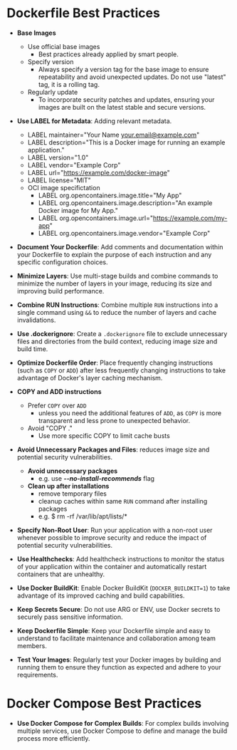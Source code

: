 # Dockerfile Best Practices

* **Base Images**
    * Use official base images
        * Best practices already applied by smart people.
    * Specify version
        * Always specify a version tag for the base image to ensure repeatability and avoid unexpected updates. Do not use "latest" tag, it is a rolling tag.
    * Regularly update
        * To incorporate security patches and updates, ensuring your images are built on the latest stable and secure versions.

* **Use LABEL for Metadata**: Adding relevant metadata.
    * LABEL maintainer="Your Name <your.email@example.com>"
    * LABEL description="This is a Docker image for running an example application."
    * LABEL version="1.0"
    * LABEL vendor="Example Corp"
    * LABEL url="https://example.com/docker-image"
    * LABEL license="MIT"
    * OCI image specifictation
        * LABEL org.opencontainers.image.title="My App"
        * LABEL org.opencontainers.image.description="An example Docker image for My App."
        * LABEL org.opencontainers.image.url="https://example.com/my-app"
        * LABEL org.opencontainers.image.vendor="Example Corp"
* **Document Your Dockerfile**: Add comments and documentation within your Dockerfile to explain the purpose of each instruction and any specific configuration choices.

* **Minimize Layers**: Use multi-stage builds and combine commands to minimize the number of layers in your image, reducing its size and improving build performance.

* **Combine RUN Instructions**: Combine multiple `RUN` instructions into a single command using `&&` to reduce the number of layers and cache invalidations.

* **Use .dockerignore**: Create a `.dockerignore` file to exclude unnecessary files and directories from the build context, reducing image size and build time.

* **Optimize Dockerfile Order**: Place frequently changing instructions (such as `COPY` or `ADD`) after less frequently changing instructions to take advantage of Docker's layer caching mechanism.

* **COPY and ADD instructions**
    * Prefer `COPY` over `ADD`
        * unless you need the additional features of `ADD`, as `COPY` is more transparent and less prone to unexpected behavior.
    * Avoid "COPY ."
        * Use more specific COPY to limit cache busts

* **Avoid Unnecessary Packages and Files**: reduces image size and potential security vulnerabilities.
    * **Avoid unnecessary packages**
        * e.g. use ***--no-install-recommends*** flag
    * **Clean up after installations**
        * remove temporary files
        * cleanup caches within same `RUN` command after installing packages
        * e.g. $ rm -rf /var/lib/apt/lists/*



* **Specify Non-Root User**: Run your application with a non-root user whenever possible to improve security and reduce the impact of potential security vulnerabilities.

* **Use Healthchecks**: Add healthcheck instructions to monitor the status of your application within the container and automatically restart containers that are unhealthy.

* **Use Docker BuildKit**: Enable Docker BuildKit (`DOCKER_BUILDKIT=1`) to take advantage of its improved caching and build capabilities.

* **Keep Secrets Secure**: Do not use ARG or ENV, use Docker secrets to securely pass sensitive information.

* **Keep Dockerfile Simple**: Keep your Dockerfile simple and easy to understand to facilitate maintenance and collaboration among team members.

* **Test Your Images**: Regularly test your Docker images by building and running them to ensure they function as expected and adhere to your requirements.

# Docker Compose Best Practices
* **Use Docker Compose for Complex Builds**: For complex builds involving multiple services, use Docker Compose to define and manage the build process more efficiently.